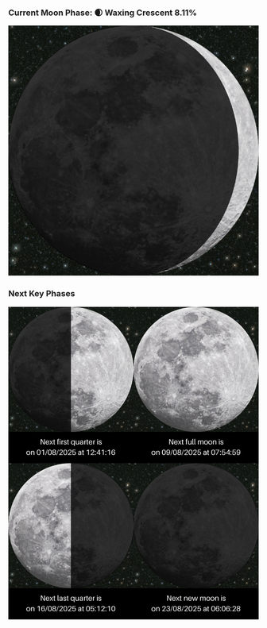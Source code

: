 ### Current Moon Phase: 🌒 Waxing Crescent 8.11%
![Moon Phase](moonphase.png)
### Next Key Phases
![Gallery](gallery.png)